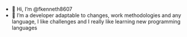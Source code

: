 - 👋 Hi, I’m @fkenneth8607
- 👀 I’m a developer adaptable to changes, work methodologies and any language, I like challenges and I really like learning new programming languages

<!---
fkenneth8607/fkenneth8607 is a ✨ special ✨ repository because its `README.md` (this file) appears on your GitHub profile.
You can click the Preview link to take a look at your changes.
--->
